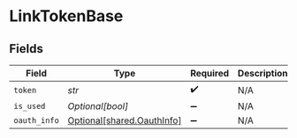# LinkTokenBase


## Fields

| Field                                                          | Type                                                           | Required                                                       | Description                                                    |
| -------------------------------------------------------------- | -------------------------------------------------------------- | -------------------------------------------------------------- | -------------------------------------------------------------- |
| `token`                                                        | *str*                                                          | :heavy_check_mark:                                             | N/A                                                            |
| `is_used`                                                      | *Optional[bool]*                                               | :heavy_minus_sign:                                             | N/A                                                            |
| `oauth_info`                                                   | [Optional[shared.OauthInfo]](../../models/shared/oauthinfo.md) | :heavy_minus_sign:                                             | N/A                                                            |
